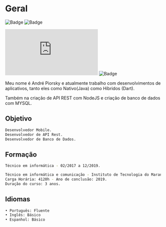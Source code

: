 # Geral

![Badge](https://img.shields.io/badge/Flutter-Desenvolvimento[Híbrido]-02569B?style=for-the-badge&logo=flutter)
![Badge](https://img.shields.io/badge/Java-Desenvolvimento[Nativo]-007396?style=for-the-badge&logo=java)

![Badge](https://img.shields.io/badge/NodeJS-Desenvolvimento[APIREST]-339933?style=for-the-badge&logo=node.js)
![Badge](https://img.shields.io/badge/MYSql-Desenvolvimento[Database]-4479A1?style=for-the-badge&logo=mysql)

Meu nome é André Piorsky e atualmente trabalho com desenvolvimentos de aplicativos, tanto eles como Nativo(Java) como Híbridos (Dart).

Também na criação de API REST com NodeJS e criação de banco de dados com MYSQL.

## Objetivo

```bash
Desenvolvedor Mobile.
Desenvolvedor de API Rest.
Desenvolvedor de Banco de Dados.
```

## Formação

```bash
Técnico em informática - 02/2017 a 12/2019.

Técnico em informática e comunicação - Instituto de Tecnologia do Maranhão.
Carga Horária: 4120h - Ano de conclusão: 2019.
Duração do curso: 3 anos.
```

## Idiomas

```bash
• Português: Fluente
• Inglês: Básico
• Espanhol: Básico
```

